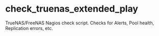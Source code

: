 # check_truenas_extended_play
TrueNAS/FreeNAS Nagios check script. Checks for Alerts, Pool health, Replication errors, etc.

